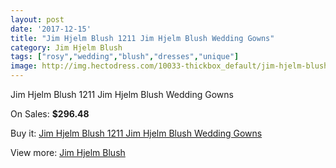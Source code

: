 ```yaml
---
layout: post
date: '2017-12-15'
title: "Jim Hjelm Blush 1211 Jim Hjelm Blush Wedding Gowns"
category: Jim Hjelm Blush
tags: ["rosy","wedding","blush","dresses","unique"]
image: http://img.hectodress.com/10033-thickbox_default/jim-hjelm-blush-1211-jim-hjelm-blush-wedding-gowns.jpg
---
```

Jim Hjelm Blush 1211 Jim Hjelm Blush Wedding Gowns

On Sales: **$296.48**
<a href="https://www.hectodress.com/jim-hjelm-blush/5008-jim-hjelm-blush-1211-jim-hjelm-blush-wedding-gowns.html"><amp-img layout="responsive" width="600" height="600" src="//img.hectodress.com/10033-thickbox_default/jim-hjelm-blush-1211-jim-hjelm-blush-wedding-gowns.jpg" alt="Jim Hjelm Blush 1211 Jim Hjelm Blush Wedding Gowns 0" /></a>
<a href="https://www.hectodress.com/jim-hjelm-blush/5008-jim-hjelm-blush-1211-jim-hjelm-blush-wedding-gowns.html"><amp-img layout="responsive" width="600" height="600" src="//img.hectodress.com/10034-thickbox_default/jim-hjelm-blush-1211-jim-hjelm-blush-wedding-gowns.jpg" alt="Jim Hjelm Blush 1211 Jim Hjelm Blush Wedding Gowns 1" /></a>

Buy it: [Jim Hjelm Blush 1211 Jim Hjelm Blush Wedding Gowns](https://www.hectodress.com/jim-hjelm-blush/5008-jim-hjelm-blush-1211-jim-hjelm-blush-wedding-gowns.html "Jim Hjelm Blush 1211 Jim Hjelm Blush Wedding Gowns")

View more: [Jim Hjelm Blush](https://www.hectodress.com/82-jim-hjelm-blush "Jim Hjelm Blush")
